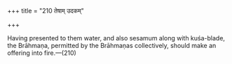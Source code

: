 +++
title = "210 तेषाम् उदकम्"

+++

Having presented to them water, and also sesamum along with kuśa-blade, the Brāhmaṇa, permitted by the Brāhmaṇas collectively, should make an offering into fire.—(210)